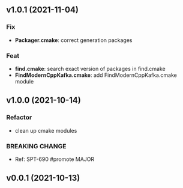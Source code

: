 ## v1.0.1 (2021-11-04)

### Fix

- **Packager.cmake**: correct generation packages

### Feat

- **find<library>.cmake**: search exact version of packages in find<module>.cmake
- **FindModernCppKafka.cmake**: add FindModernCppKafka.cmake module

## v1.0.0 (2021-10-14)

### Refactor

- clean up cmake modules

### BREAKING CHANGE

- Ref: SPT-690
#promote MAJOR

## v0.0.1 (2021-10-13)
